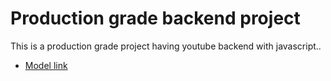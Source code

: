 # Production grade backend project

This is a production grade project having youtube backend with javascript..

- [Model link](https://app.eraser.io/workspace/YtPqZ1VogxGy1jzIDkzj)